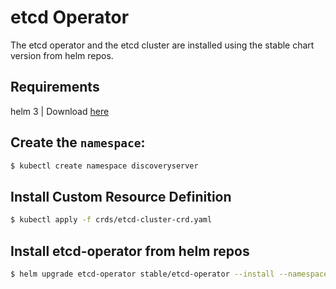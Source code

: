 # etcd Operator
The etcd operator and the etcd cluster are installed using the stable chart version from helm repos.

## Requirements

helm 3 | Download [here](https://github.com/helm/helm/releases)

## Create the `namespace`:
```bash
$ kubectl create namespace discoveryserver
```

## Install Custom Resource Definition
```bash
$ kubectl apply -f crds/etcd-cluster-crd.yaml
```
## Install etcd-operator from helm repos
```bash
$ helm upgrade etcd-operator stable/etcd-operator --install --namespace discoveryserver -f values.yaml
```
